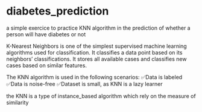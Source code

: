 # diabetes_prediction
a simple exercice to practice KNN algorithm in the prediction of whether a person will have diabetes or not

K-Nearest Neighbors is one of the simplest supervised machine learning algorithms used for classification. It classifies a data point based on its neighbors’ classifications. It stores all available cases and classifies new cases based on similar features. 

The KNN algorithm is used in the following scenarios:
✅Data is labeled
✅Data is noise-free
✅Dataset is small, as KNN is a lazy learner
    
the KNN is a type of instance_based algorithm which rely on the measure of similarity
